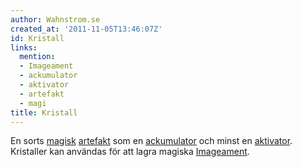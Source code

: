 ```yaml
---
author: Wahnstrom.se
created_at: '2011-11-05T13:46:07Z'
id: Kristall
links:
  mention:
  - Imageament
  - ackumulator
  - aktivator
  - artefakt
  - magi
title: Kristall
---
```


En sorts [magisk][] [artefakt] som en [ackumulator] och minst en [aktivator]. Kristaller kan
användas för att lagra magiska [Imageament].

  [magisk]: magi
  [artefakt]: artefakt
  [ackumulator]: ackumulator
  [aktivator]: aktivator
  [Imageament]: Imageament